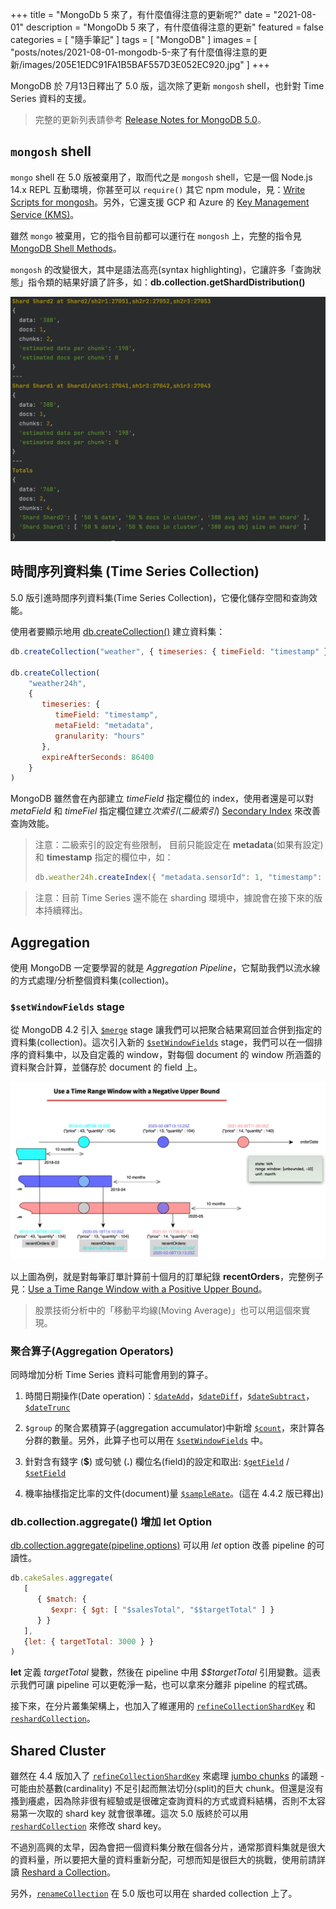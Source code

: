 +++
title = "MongoDb 5 來了，有什麼值得注意的更新呢?"
date = "2021-08-01"
description = "MongoDb 5 來了，有什麼值得注意的更新"
featured = false
categories = [
  "隨手筆記"
]
tags = [
  "MongoDB"
]
images = [
  "posts/notes/2021-08-01-mongodb-5-來了有什麼值得注意的更新/images/205E1EDC91FA1B5BAF557D3E052EC920.jpg"
]
+++

MongoDB 於 7月13日釋出了 5.0 版，這次除了更新 `mongosh` shell，也針對 Time Series 資料的支援。
<!--more-->

> 完整的更新列表請參考 [Release Notes for MongoDB 5.0](https://docs.mongodb.com/manual/release-notes/5.0/#shell-changes)。


## `mongosh` shell

`mongo` shell 在 5.0 版被棄用了，取而代之是 `mongosh` shell，它是一個 Node.js 14.x REPL 互動環境，你甚至可以 `require()` 其它 npm module，見：[Write Scripts for mongosh](https://docs.mongodb.com/mongodb-shell/write-scripts/#use-require---to-include-external-files-and-modules)。另外，它還支援 GCP 和 Azure 的 [Key Management Service (KMS)](https://docs.mongodb.com/manual/core/security-client-side-encryption-key-management/#std-label-field-level-encryption-kms)。

雖然 `mongo` 被棄用，它的指令目前都可以運行在 `mongosh` 上，完整的指令見 [MongoDB Shell Methods](https://docs.mongodb.com/mongodb-shell/reference/methods/)。

`mongosh` 的改變很大，其中是語法高亮(syntax highlighting)，它讓許多「查詢狀態」指令類的結果好讀了許多，如：**db.collection.getShardDistribution()**

![IMAGE](images/337D3E30E6C441AF29F9115C0FA4D119.jpg)


## 時間序列資料集 (Time Series Collection)

5.0 版引進時間序列資料集(Time Series Collection)，它優化儲存空間和查詢效能。

使用者要顯示地用 [db.createCollection()](https://docs.mongodb.com/manual/reference/method/db.createCollection/#mongodb-method-db.createCollection) 建立資料集：

```javascript
db.createCollection("weather", { timeseries: { timeField: "timestamp" } } )

db.createCollection(
    "weather24h",
    {
       timeseries: {
          timeField: "timestamp",
          metaField: "metadata",
          granularity: "hours"
       },
       expireAfterSeconds: 86400
    }
)
```

MongoDB 雖然會在內部建立 *timeField* 指定欄位的 index，使用者還是可以對 *metaField* 和 *timeFiel* 指定欄位建立*次索引*(*二級索引*) [Secondary Index](https://docs.mongodb.com/manual/core/timeseries/timeseries-secondary-index/#std-label-timeseries-add-secondary-index) 來改善查詢效能。

> 注意：二級索引的設定有些限制， 目前只能設定在 **metadata**(如果有設定) 和 **timestamp** 指定的欄位中，如：
> ```javascript
> db.weather24h.createIndex({ "metadata.sensorId": 1, "timestamp": 1 })
> ```

> 注意：目前 Time Series 還不能在 sharding 環境中，據說會在接下來的版本持續釋出。
  

## Aggregation
使用 MongoDB 一定要學習的就是 *Aggregation Pipeline*，它幫助我們以流水線的方式處理/分析整個資料集(collection)。

### `$setWindowFields` stage
從 MongoDB 4.2 引入 [`$merge`](https://docs.mongodb.com/manual/reference/operator/aggregation/merge/) stage 讓我們可以把聚合結果寫回並合併到指定的資料集(collection)。這次引入新的  [`$setWindowFields`](https://docs.mongodb.com/manual/reference/operator/aggregation/setWindowFields/#mongodb-pipeline-pipe.-setWindowFields) stage，我們可以在一個排序的資料集中，以及自定義的 window，對每個 document 的 window 所涵蓋的資料聚合計算，並儲存於 document 的 field 上。

![IMAGE](images/205E1EDC91FA1B5BAF557D3E052EC920.jpg)

以上圖為例，就是對每筆訂單計算前十個月的訂單紀錄 **recentOrders**，完整例子見：[Use a Time Range Window with a Positive Upper Bound](https://docs.mongodb.com/manual/reference/operator/aggregation/setWindowFields/#use-a-time-range-window-with-a-positive-upper-bound)。

> 股票技術分析中的「移動平均線(Moving Average)」也可以用這個來實現。

### 聚合算子(Aggregation Operators)
同時增加分析 Time Series 資料可能會用到的算子。


1. 時間日期操作(Date operation)：[`$dateAdd`](https://docs.mongodb.com/manual/reference/operator/aggregation/dateAdd/#mongodb-expression-exp.-dateAdd)，[`$dateDiff`](https://docs.mongodb.com/manual/reference/operator/aggregation/dateDiff/#mongodb-expression-exp.-dateDiff)，[`$dateSubtract`](https://docs.mongodb.com/manual/reference/operator/aggregation/dateSubtract/#mongodb-expression-exp.-dateSubtract)，[`$dateTrunc`](https://docs.mongodb.com/manual/reference/operator/aggregation/dateTrunc/#mongodb-expression-exp.-dateTrunc)

2. `$group` 的聚合累積算子(aggregation accumulator)中新增 [`$count`](https://docs.mongodb.com/manual/reference/operator/aggregation/count-accumulator/#mongodb-group-grp.-count)，來計算各分群的數量。另外，此算子也可以用在 [`$setWindowFields`](https://docs.mongodb.com/manual/reference/operator/aggregation/setWindowFields/#mongodb-pipeline-pipe.-setWindowFields) 中。

3. 針對含有錢字 (**\$**) 或句號 (**.**) 欄位名(field)的設定和取出: [`$getField`](https://docs.mongodb.com/manual/reference/operator/aggregation/getField/#mongodb-expression-exp.-getField) / [`$setField`](https://docs.mongodb.com/manual/reference/operator/aggregation/setField/#mongodb-expression-exp.-setField)

4. 機率抽樣指定比率的文件(document)量 [`$sampleRate`](https://docs.mongodb.com/manual/reference/operator/aggregation/sampleRate/#mongodb-expression-exp.-sampleRate)。(這在 4.4.2 版已釋出)


### db.collection.aggregate() 增加 **let** Option
[db.collection.aggregate(pipeline,options)](https://docs.mongodb.com/manual/reference/method/db.collection.aggregate/#mongodb-method-db.collection.aggregat) 可以用 *let* option 改善 pipeline 的可讀性。


```javascript
db.cakeSales.aggregate(
   [
      { $match: {
         $expr: { $gt: [ "$salesTotal", "$$targetTotal" ] }
      } }
   ],
   {let: { targetTotal: 3000 } }
)
```

**let** 定義 *targetTotal* 變數，然後在 pipeline 中用 *$$targetTotal* 引用變數。這表示我們可讓 pipeline 可以更乾淨一點，也可以拿來分離非 pipeline 的程式碼。



接下來，在分片叢集架構上，也加入了維運用的 [`refineCollectionShardKey`](https://docs.mongodb.com/manual/reference/command/refineCollectionShardKey/) 和 [`reshardCollection`](https://docs.mongodb.com/manual/reference/command/reshardCollection/#mongodb-dbcommand-dbcmd.reshardCollection)。

## Shared Cluster
雖然在 4.4 版加入了 [`refineCollectionShardKey`](https://docs.mongodb.com/manual/reference/command/refineCollectionShardKey/) 來處理 [jumbo chunks](https://docs.mongodb.com/manual/core/sharding-data-partitioning/#std-label-jumbo-chunks) 的議題 - 可能由於基數(cardinality) 不足引起而無法切分(split)的巨大 chunk。但還是沒有搔到癢處，因為除非很有經驗或是很確定查詢資料的方式或資料結構，否則不太容易第一次取的 shard key 就會很準確。這次 5.0 版終於可以用 [`reshardCollection`](https://docs.mongodb.com/manual/reference/command/reshardCollection/#mongodb-dbcommand-dbcmd.reshardCollection) 來修改 shard key。

不過別高興的太早，因為會把一個資料集分散在個各分片，通常那資料集就是很大的資料量，所以要把大量的資料重新分配，可想而知是很巨大的挑戰，使用前請詳讀 [Reshard a Collection](https://docs.mongodb.com/manual/core/sharding-reshard-a-collection/#reshard-a-collection)。

另外，[`renameCollection`](https://docs.mongodb.com/manual/reference/command/renameCollection/#mongodb-dbcommand-dbcmd.renameCollection) 在 5.0 版也可以用在 sharded collection 上了。
